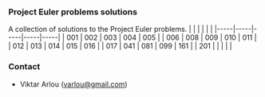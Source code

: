 ### Project Euler problems solutions

A collection of solutions to the Project Euler problems.
|     |     |     |     |     | 
|-----|-----|-----|-----|-----|
| 001 | 002 | 003 | 004 | 005 |
| 006 | 008 | 009 | 010 | 011 |
| 012 | 013 | 014 | 015 | 016 |
| 017 | 041 | 081 | 099 | 161 |
| 201 | | | | |

### Contact

* Viktar Arlou (varlou@gmail.com)

